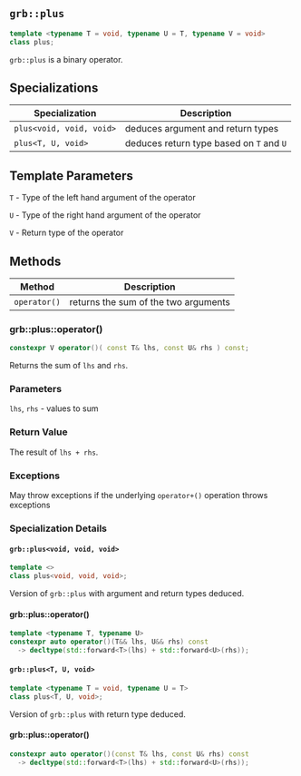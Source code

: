 ## `grb::plus`

```cpp
template <typename T = void, typename U = T, typename V = void>
class plus;
```

`grb::plus` is a binary operator.

## Specializations
Specialization | Description
----- | -----
`plus<void, void, void>` | deduces argument and return types
`plus<T, U, void>` | deduces return type based on `T` and `U`


## Template Parameters
`T` - Type of the left hand argument of the operator

`U` - Type of the right hand argument of the operator

`V` - Return type of the operator

## Methods
Method | Description
----- | -----
`operator()` | returns the sum of the two arguments

### grb::plus::operator()

```cpp
constexpr V operator()( const T& lhs, const U& rhs ) const;
```

Returns the sum of `lhs` and `rhs`.

### Parameters

`lhs`, `rhs` - values to sum

### Return Value

The result of `lhs + rhs`.

### Exceptions

May throw exceptions if the underlying `operator+()` operation throws exceptions

### Specialization Details
#### `grb::plus<void, void, void>`
```cpp
template <>
class plus<void, void, void>;
```
Version of `grb::plus` with argument and return types deduced.

#### grb::plus::operator()

```cpp
template <typename T, typename U>
constexpr auto operator()(T&& lhs, U&& rhs) const
  -> decltype(std::forward<T>(lhs) + std::forward<U>(rhs));
```

#### `grb::plus<T, U, void>`

```cpp
template <typename T = void, typename U = T>
class plus<T, U, void>;
```

Version of `grb::plus` with return type deduced.

#### grb::plus::operator()

```cpp
constexpr auto operator()(const T& lhs, const U& rhs) const
  -> decltype(std::forward<T>(lhs) + std::forward<U>(rhs));
```
